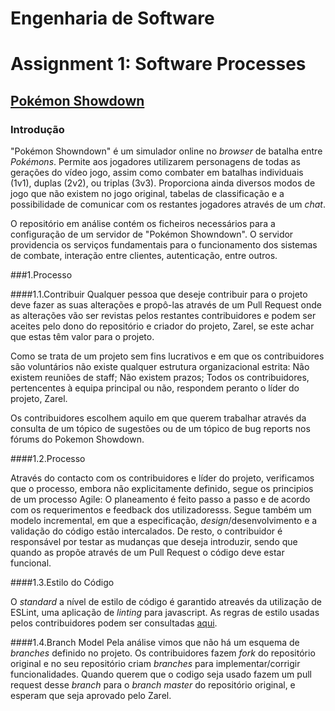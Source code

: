 # **Engenharia de Software**
# Assignment 1: Software Processes

## [Pokémon Showdown](https://www.pokemonshowdown.com)

### Introdução

"Pokémon Showndown" é um simulador online no *browser* de batalha entre *Pokémons*.
Permite aos jogadores utilizarem personagens de todas as gerações do vídeo jogo, assim como combater em batalhas individuais (1v1), duplas (2v2), ou triplas (3v3).
Proporciona ainda diversos modos de jogo que não existem no jogo original, tabelas de classificação e a possibilidade de comunicar com os restantes jogadores através de um *chat*.

O repositório em análise contém os ficheiros necessários para a configuração de um servidor de "Pokémon Showndown". O servidor providencia os serviços fundamentais para o funcionamento dos sistemas de combate, interação entre clientes, autenticação, entre outros.

###1.Processo

####1.1.Contribuir
Qualquer pessoa que deseje contribuir para o projeto deve fazer as suas alterações e propô-las através de um Pull Request onde as alterações vão ser revistas pelos restantes contribuidores e podem ser aceites pelo dono do repositório e criador do projeto, Zarel, se este achar que estas têm valor para o projeto.

Como se trata de um projeto sem fins lucrativos e em que os contribuidores são voluntários não existe qualquer estrutura organizacional estrita: Não existem reuniões de staff; Não existem prazos; Todos os contribuidores, pertencentes à equipa principal ou não, respondem peranto o líder do projeto, Zarel.

Os contribuidores escolhem aquilo em que querem trabalhar através da consulta de um tópico de sugestões ou de um tópico de bug reports nos fórums do Pokemon Showdown.

####1.2.Processo

Através do contacto com os contribuidores e líder do projeto, verificamos que o processo, embora não explicitamente definido, segue os principios de um processo Agile: O planeamento é feito passo a passo e de acordo com os requerimentos e feedback dos utilizadoresss.
Segue também um modelo incremental, em que a especificação, *design*/desenvolvimento e a validação do código estão intercalados. De resto, o contribuidor é responsável por testar as mudanças que deseja introduzir, sendo que quando as propõe através de um Pull Request o código deve estar funcional.

####1.3.Estilo do Código

O *standard* a nível de estilo de código é garantido atreavés da utilização de ESLint, uma aplicação de *linting* para javascript. As regras de estilo usadas pelos contribuidores podem ser consultadas [aqui](https://github.com/Zarel/Pokemon-Showndown/blob/master/.eslintrc).

####1.4.Branch Model
Pela análise vimos que não há um esquema de *branches* definido no projeto. Os contribuidores fazem *fork* do repositório original e no seu repositório criam *branches* para implementar/corrigir funcionalidades. Quando querem que o codigo seja usado fazem um pull request desse *branch* para o *branch master* do repositório original, e esperam que seja aprovado pelo Zarel.
